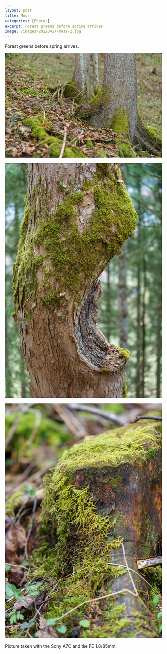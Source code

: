 ```yaml
---
layout: post
title: Moss
categories: [Photos]
excerpt: Forest greens before spring arrives
image: /images/20220417/moss-2.jpg
---
```


Forest greens before spring arrives.
 

![Forest Moss](../images/20220417/moss-1.jpg)

![Forest Moss](../images/20220417/moss-2.jpg)

![Forest Moss](../images/20220417/moss-3.jpg)


Picture taken with the Sony A7C and the FE 1.8/85mm.

